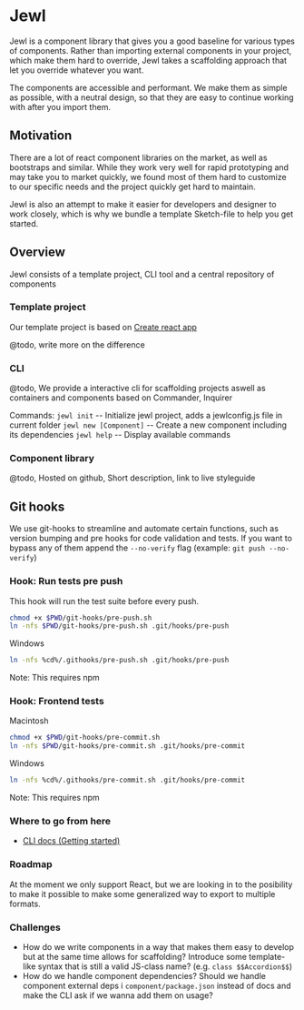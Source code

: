 # Jewl
Jewl is a component library that gives you a good baseline for various types of components.
Rather than importing external components in your project, which make them hard to override,
Jewl takes a scaffolding approach that let you override whatever you want.

The components are accessible and performant. We make them as simple as possible, with a neutral design,
so that they are easy to continue working with after you import them.

## Motivation
There are a lot of react component libraries on the market, as well as bootstraps and similar.
While they work very well for rapid prototyping and may take you to market quickly, we found
most of them hard to customize to our specific needs and the project quickly get hard to maintain.

Jewl is also an attempt to make it easier for developers and designer to work closely, which is why
we bundle a template Sketch-file to help you get started.

## Overview
Jewl consists of a template project, CLI tool and a central repository of components

### Template project
Our template project is based on [Create react app](https://github.com/facebook/create-react-app)

@todo, write more on the difference

### CLI
@todo, We provide a interactive cli for scaffolding projects aswell as containers and components based on Commander, Inquirer

Commands:
`jewl init` -- Initialize jewl project, adds a jewlconfig.js file in current folder
`jewl new [Component]` -- Create a new component including its dependencies
`jewl help` -- Display available commands 

### Component library

@todo, Hosted on github, Short description, link to live styleguide

## Git hooks

We use git-hooks to streamline and automate certain functions, such as version bumping and pre hooks for code validation and tests. If you want to bypass any of them append the `--no-verify` flag (example: `git push --no-verify`)

### Hook: Run tests pre push

This hook will run the test suite before every push.

```bash
chmod +x $PWD/git-hooks/pre-push.sh
ln -nfs $PWD/git-hooks/pre-push.sh .git/hooks/pre-push
```

Windows
```bash
ln -nfs %cd%/.githooks/pre-push.sh .git/hooks/pre-push
```
Note: This requires npm

### Hook: Frontend tests

Macintosh
```bash
chmod +x $PWD/git-hooks/pre-commit.sh
ln -nfs $PWD/git-hooks/pre-commit.sh .git/hooks/pre-commit
```

Windows
```bash
ln -nfs %cd%/.githooks/pre-commit.sh .git/hooks/pre-commit
```
Note: This requires npm

### Where to go from here
- [CLI docs (Getting started)](./cli/README.md)

### Roadmap
At the moment we only support React, but we are looking in to the posibility to make it possible
to make some generalized way to export to multiple formats.

### Challenges
- How do we write components in a way that makes them easy to develop but at the same time allows for scaffolding? Introduce some template-like syntax that is still a valid JS-class name? (e.g. `class $$Accordion$$`)
- How do we handle component dependencies? Should we handle component external deps i `component/package.json` instead of docs and make the CLI ask if we wanna add them on usage?
